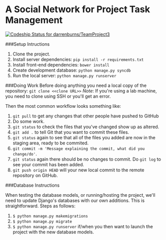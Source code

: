 A Social Network for Project Task Management
============

[ ![Codeship Status for darrenburns/TeamProject3](https://codeship.com/projects/a9a382a0-4c1d-0132-f820-2ebd99ec2702/status)](https://codeship.com/projects/46976)

###Setup Intructions

1. Clone the project.
2. Install server dependencies: `pip install -r requirements.txt`
3. Install front-end dependencies: `bower install`
4. Create development database: `python manage.py syncdb`
5. Run the local server: `python manage.py runserver`

###Doing Work
Before doing anything you need a local copy of the repository:
`git clone <<clone URL>>`
*Note*: If you're using a lab machine, you need to clone using SSH or you'll get an error.


Then the most common workflow looks something like:

1. `git pull` to get any changes that other people have pushed to GitHub
2. Do some work.
3. `git status` to check the files that you've changed show up as altered.
4. `git add .` to tell Git that you want to commit these files.
5. `git status` again to see that all of the files you added are now in the staging area, ready to be commited.
6. `git commit -m 'Message explaining the commit, what did you change/do'`.
7. `git status` again there should be no changes to commit. Do `git log` to see your commit has been added.
8. `git push origin HEAD` will your new local commit to the remote repository on GitHub.

###Database Instructions

When testing the database models, or running/hosting the project, we'll need to update Django's databases with our own additions. 
This is straightforward. Steps as follows:

1. `$ python manage.py makemigrations`
2. `$ python manage.py migrate`
3. `$ python manage.py runserver` if/when you then want to launch the project with the new database models. 
